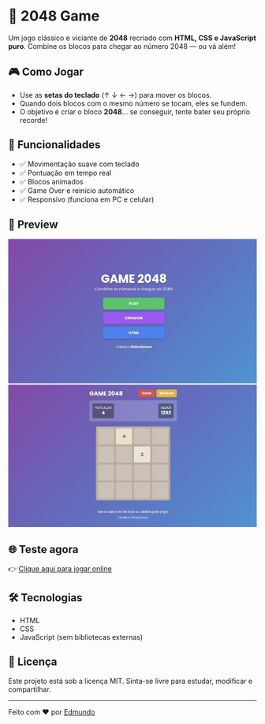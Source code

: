 # 🔢 2048 Game

Um jogo clássico e viciante de **2048** recriado com **HTML, CSS e JavaScript puro**. Combine os blocos para chegar ao número 2048 — ou vá além!

## 🎮 Como Jogar

- Use as **setas do teclado** (↑ ↓ ← →) para mover os blocos.
- Quando dois blocos com o mesmo número se tocam, eles se fundem.
- O objetivo é criar o bloco **2048**... se conseguir, tente bater seu próprio recorde!

## 🚀 Funcionalidades

- ✅ Movimentação suave com teclado
- ✅ Pontuação em tempo real
- ✅ Blocos animados
- ✅ Game Over e reinício automático
- ✅ Responsivo (funciona em PC e celular)

## 📸 Preview

![Game 2048 Preview](img/gameinicial.jpg)
![Game 2048 Preview](img/game.jpg)

## 🌐 Teste agora

👉 [Clique aqui para jogar online](https://fishixzschool.github.io/websites/Jogos/Game%202048/)

## 🛠 Tecnologias

- HTML
- CSS
- JavaScript (sem bibliotecas externas)

## 📄 Licença

Este projeto está sob a licença MIT. Sinta-se livre para estudar, modificar e compartilhar.

---

Feito com ❤️ por [Edmundo](https://github.com/fishixzschool)
